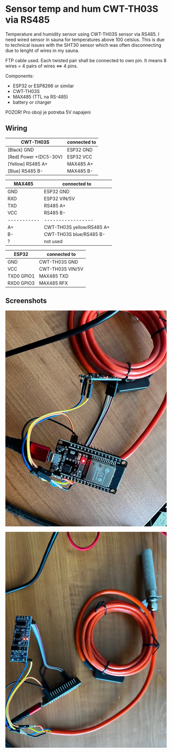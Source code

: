 
# Sensor temp and hum CWT-TH03S via RS485

Temperature and humidity sensor using CWT-TH03S sensor via RS485. I need wired sensor in sauna for temperatures above 100 celsius. This is due to technical issues with the SHT30 sensor which was often disconnecting due to lenght of wires in my sauna. 

FTP cable used. Each twisted pair shall be connected to own pin. It means 8 wires = 4 pairs of wires <=> 4 pins.


Components:

- ESP32 or ESP8266 or similar
- CWT-TH03S
- MAX485 (TTL na RS-485)
- battery or charger

POZOR! Pro oboji je potreba 5V napajeni

## Wiring

| CWT-TH03S                   | connected to     |
| ---------------------------| ---------- |
| [Black]    GND              | ESP32 GND  |
| [Red]      Power +(DC5-30V) | ESP32 VCC  |
| [Yellow]   RS485 A+         | MAX485 A+  |
| [Blue]     RS485 B-         | MAX485 B-  |


| MAX485      | connected to      |
| ----------- | -----------------| 
| GND         | ESP32 GND              | 
| RXD         | ESP32 VIN/5V | 
| TXD         | RS485 A+         | 
| VCC         | RS485 B-         | 
| ----------- | -----------------|
| A+          | CWT-TH03S yellow/RS485 A+              | 
| B-          | CWT-TH03S blue/RS485 B- | 
| ?           | not used         | 


| ESP32      | connected to      |
| ----------- | -----------------| 
| GND         | CWT-TH03S GND    | 
| VCC         | CWT-TH03S VIN/5V | 
| TXD0 GPIO1  | MAX485 TXD       | 
| RXD0 GPIO3  | MAX485 RFX       | 


## Screenshots

![App Screenshot](https://github.com/jindrich296/sensor-temp-hum-CWT-TH03S-via-RS485/blob/main/IMG_2034.jpg)

![App Screenshot](https://github.com/jindrich296/sensor-temp-hum-CWT-TH03S-via-RS485/blob/main/IMG_2033.jpg)

